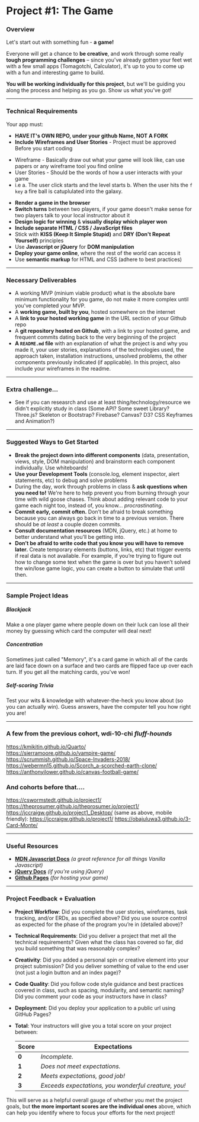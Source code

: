 # Project #1: The Game

### Overview

Let's start out with something fun - **a game!**

Everyone will get a chance to **be creative**, and work through some really **tough programming challenges** – since you've already gotten your feet wet with a few small apps (Tomagotchi, Calculator), it's up to you to come up with a fun and interesting game to build.

**You will be working individually for this project**, but we'll be guiding you along the process and helping as you go. Show us what you've got!


---



### Technical Requirements

Your app must:
* **HAVE IT's OWN REPO, under your github Name, NOT A FORK**
* **Include Wireframes and User Stories** - Project must be approved Before you start coding 
- Wireframe - Basically draw out what your game will look like, can use papers or any wireframe tool you find online
- User Stories - Should be the words of how a user interacts with your game 
- i.e a. The user click starts and the level starts
      b.  When the user hits the ```f key``` a fire ball is catuplulated into the galaxy. 
* **Render a game in the browser**
* **Switch turns** between two players, if your game doesn't make sense for two players talk to your local instructor about it 
* **Design logic for winning** & **visually display which player won**
* **Include separate HTML / CSS / JavaScript files**
* Stick with **KISS (Keep It Simple Stupid)** and **DRY (Don't Repeat Yourself)** principles
* Use **Javascript or jQuery** for **DOM manipulation**
* **Deploy your game online**, where the rest of the world can access it
* Use **semantic markup** for HTML and CSS (adhere to best practices)

---

### Necessary Deliverables

* A working MVP (minium viable product) what is the absolute bare minimum functionality for you game, do not make it more complex until you've completed your MVP.
* A **working game, built by you**, hosted somewhere on the internet
* A **link to your hosted working game** in the URL section of your Github repo
* A **git repository hosted on Github**, with a link to your hosted game, and frequent commits dating back to the very beginning of the project
* **A ``README.md`` file** with an explanation of what the project is and why you made it, your user stories, explanations of the technologies used, the approach taken, installation instructions, unsolved problems, the other components previously indicated (if applicable).  In this project, also include your wireframes in the readme. 

---

### Extra challenge...

* See if you can reseasrch and use at least thing/technology/resource we didn't explicitly study in class (Some API? Some sweet Library? Three.js? Skeleton or Bootstrap? Firebase? Canvas? D3? CSS Keyframes and Animation?)

---

### Suggested Ways to Get Started

* **Break the project down into different components** (data, presentation, views, style, DOM manipulation) and brainstorm each component individually. Use whiteboards!
* **Use your Development Tools** (console.log, element inspector, alert statements, etc) to debug and solve problems
* During the day, work through problems in class & **ask questions when you need to!** We're here to help prevent you from burning through your time with wild goose chases. Think about adding relevant code to your game each night too, instead of, you know... _procrastinating_.
* **Commit early, commit often.** Don’t be afraid to break something because you can always go back in time to a previous version. There should be _at least_ a couple dozen commits.
* **Consult documentation resources** (MDN, jQuery, etc.) at home to better understand what you’ll be getting into.
* **Don’t be afraid to write code that you know you will have to remove later.** Create temporary elements (buttons, links, etc) that trigger events if real data is not available. For example, if you’re trying to figure out how to change some text when the game is over but you haven’t solved the win/lose game logic, you can create a button to simulate that until then.

---

### Sample Project Ideas

##### Blackjack
Make a one player game where people down on their luck can lose all their money by guessing which card the computer will deal next!

##### Concentration
Sometimes just called "Memory", it's a card game in which all of the cards are laid face down on a surface and two cards are flipped face up over each turn. If you get all the matching cards, you've won!

##### Self-scoring Trivia
Test your wits & knowledge with whatever-the-heck you know about (so you can actually win). Guess answers, have the computer tell you how right you are!

---

### A few from the previous cohort, wdi-10-chi _fluff-hounds_

https://kmikitin.github.io/Quarto/ <br>
https://sierramoore.github.io/vampire-game/ <br>
https://scrummish.github.io/Space-Invaders-2018/ <br>
https://webermn15.github.io/Scorch_a-scorched-earth-clone/ <br>
https://anthonyjlower.github.io/canvas-football-game/ <br>

### And cohorts before that....

https://cswormstedt.github.io/project1/
https://theprosumer.github.io/theprosumer.io/project1/
https://jccraigw.github.io/project1_Desktop/
(same as above, mobile friendly): https://jccraigw.github.io/project1/
https://obajuluwa3.github.io/3-Card-Monte/


---

### Useful Resources

* **[MDN Javascript Docs](https://developer.mozilla.org/en-US/docs/Web/JavaScript)** _(a great reference for all things Vanilla Javascript)_
* **[jQuery Docs](http://api.jquery.com)** _(if you're using jQuery)_
* **[Github Pages](https://pages.github.com)** _(for hosting your game)_

---

### Project Feedback + Evaluation

* __Project Workflow__: Did you complete the user stories, wireframes, task tracking, and/or ERDs, as specified above? Did you use source control as expected for the phase of the program you’re in (detailed above)?

* __Technical Requirements__: Did you deliver a project that met all the technical requirements? Given what the class has covered so far, did you build something that was reasonably complex?

* __Creativity__: Did you added a personal spin or creative element into your project submission? Did you deliver something of value to the end user (not just a login button and an index page)?

* __Code Quality__: Did you follow code style guidance and best practices covered in class, such as spacing, modularity, and semantic naming? Did you comment your code as your instructors have in class?

* __Deployment__: Did you deploy your application to a public url using GitHub Pages?

* __Total__: Your instructors will give you a total score on your project between:

    Score | Expectations
    ----- | ------------
    **0** | _Incomplete._
    **1** | _Does not meet expectations._
    **2** | _Meets expectations, good job!_
    **3** | _Exceeds expectations, you wonderful creature, you!_

 This will serve as a helpful overall gauge of whether you met the project goals, but __the more important scores are the individual ones__ above, which can help you identify where to focus your efforts for the next project!
